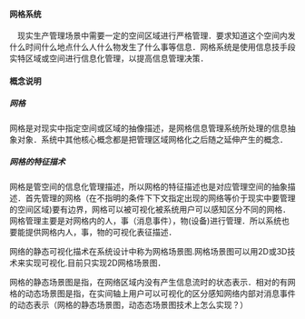 #### 网格系统
　现实生产管理场景中需要一定的空间区域进行严格管理．要求知道这个空间内发什么时间什么地点什么人什么物发生了什么事等信息．网格系统是使用信息技手段实特区域或空间进行信息化管理，以提高信息管理决策．

#### 概念说明

##### 网格

网格是对现实中指定空间或区域的抽像描述，是网格信息管理系统所处理的信息抽象对象．系统中其他核心概念都是把管理区域网格化之后随之延伸产生的概念．

##### 网格的特征描术

网格是管空间的信息化管理描述，所以网格的特征描述也是对应管理空间的抽象描述．首先管理的网格（在不指明的条件下下文指定出现的网络等价于现实中要管理的空间区域)要有边界，网格可以被可视化被系统用户可以感知区分不同的网格．网格管理主要是对网格内的人，事（消息事件），物(设备)进行管理．所以系统也要能提供网格内人，事，物的可视化表征描述．

网络的静态可视化描术在系统设计中称为网格场景图.网格场景图可以用2D或3D技术来实现可视化.目前只实现2D网格场景图．

网格的静态场景图是指，在网络区域内没有产生信息流时的状态表示．相对的有网格的动态场景图是指，在实间轴上用户可以可视化的区分感知网络内部对消息事件的动态表示（网格的静态场景图，动态态场景图技术上怎么实现？）